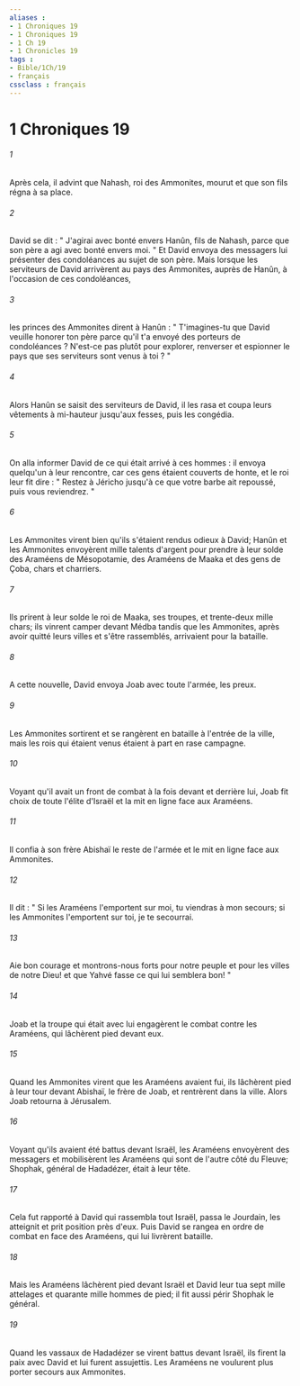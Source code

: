 ```yaml
---
aliases : 
- 1 Chroniques 19
- 1 Chroniques 19
- 1 Ch 19
- 1 Chronicles 19
tags : 
- Bible/1Ch/19
- français
cssclass : français
---
```


# 1 Chroniques 19

###### 1
Après cela, il advint que Nahash, roi des Ammonites, mourut et que son fils régna à sa place. 
###### 2
David se dit : " J'agirai avec bonté envers Hanûn, fils de Nahash, parce que son père a agi avec bonté envers moi. " Et David envoya des messagers lui présenter des condoléances au sujet de son père. Mais lorsque les serviteurs de David arrivèrent au pays des Ammonites, auprès de Hanûn, à l'occasion de ces condoléances, 
###### 3
les princes des Ammonites dirent à Hanûn : " T'imagines-tu que David veuille honorer ton père parce qu'il t'a envoyé des porteurs de condoléances ? N'est-ce pas plutôt pour explorer, renverser et espionner le pays que ses serviteurs sont venus à toi ? " 
###### 4
Alors Hanûn se saisit des serviteurs de David, il les rasa et coupa leurs vêtements à mi-hauteur jusqu'aux fesses, puis les congédia. 
###### 5
On alla informer David de ce qui était arrivé à ces hommes : il envoya quelqu'un à leur rencontre, car ces gens étaient couverts de honte, et le roi leur fit dire : " Restez à Jéricho jusqu'à ce que votre barbe ait repoussé, puis vous reviendrez. " 
###### 6
Les Ammonites virent bien qu'ils s'étaient rendus odieux à David; Hanûn et les Ammonites envoyèrent mille talents d'argent pour prendre à leur solde des Araméens de Mésopotamie, des Araméens de Maaka et des gens de Çoba, chars et charriers. 
###### 7
Ils prirent à leur solde le roi de Maaka, ses troupes, et trente-deux mille chars; ils vinrent camper devant Médba tandis que les Ammonites, après avoir quitté leurs villes et s'être rassemblés, arrivaient pour la bataille. 
###### 8
A cette nouvelle, David envoya Joab avec toute l'armée, les preux. 
###### 9
Les Ammonites sortirent et se rangèrent en bataille à l'entrée de la ville, mais les rois qui étaient venus étaient à part en rase campagne. 
###### 10
Voyant qu'il avait un front de combat à la fois devant et derrière lui, Joab fit choix de toute l'élite d'Israël et la mit en ligne face aux Araméens. 
###### 11
Il confia à son frère Abishaï le reste de l'armée et le mit en ligne face aux Ammonites. 
###### 12
Il dit : " Si les Araméens l'emportent sur moi, tu viendras à mon secours; si les Ammonites l'emportent sur toi, je te secourrai. 
###### 13
Aie bon courage et montrons-nous forts pour notre peuple et pour les villes de notre Dieu! et que Yahvé fasse ce qui lui semblera bon! " 
###### 14
Joab et la troupe qui était avec lui engagèrent le combat contre les Araméens, qui lâchèrent pied devant eux. 
###### 15
Quand les Ammonites virent que les Araméens avaient fui, ils lâchèrent pied à leur tour devant Abishaï, le frère de Joab, et rentrèrent dans la ville. Alors Joab retourna à Jérusalem. 
###### 16
Voyant qu'ils avaient été battus devant Israël, les Araméens envoyèrent des messagers et mobilisèrent les Araméens qui sont de l'autre côté du Fleuve; Shophak, général de Hadadézer, était à leur tête. 
###### 17
Cela fut rapporté à David qui rassembla tout Israël, passa le Jourdain, les atteignit et prit position près d'eux. Puis David se rangea en ordre de combat en face des Araméens, qui lui livrèrent bataille. 
###### 18
Mais les Araméens lâchèrent pied devant Israël et David leur tua sept mille attelages et quarante mille hommes de pied; il fit aussi périr Shophak le général. 
###### 19
Quand les vassaux de Hadadézer se virent battus devant Israël, ils firent la paix avec David et lui furent assujettis. Les Araméens ne voulurent plus porter secours aux Ammonites. 
